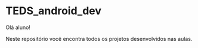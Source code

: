 # TEDS_android_dev

Olá aluno!

Neste repositório você encontra todos os projetos desenvolvidos nas aulas.

